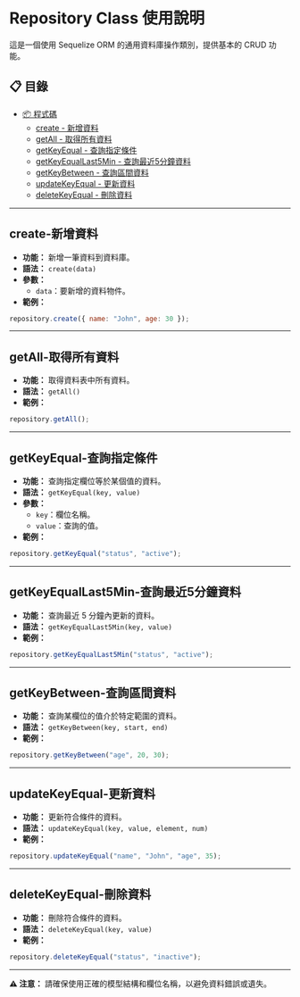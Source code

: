 # Repository Class 使用說明

這是一個使用 Sequelize ORM 的通用資料庫操作類別，提供基本的 CRUD 功能。

## 📋 目錄

- [📦 程式碼](#程式碼)
  - [create - 新增資料](#create-新增資料)
  - [getAll - 取得所有資料](#getall-取得所有資料)
  - [getKeyEqual - 查詢指定條件](#getkeyequal-查詢指定條件)
  - [getKeyEqualLast5Min - 查詢最近5分鐘資料](#getkeyequallast5min-查詢最近5分鐘資料)
  - [getKeyBetween - 查詢區間資料](#getkeybetween-查詢區間資料)
  - [updateKeyEqual - 更新資料](#updatekeyequal-更新資料)
  - [deleteKeyEqual - 刪除資料](#deletekeyequal-刪除資料)

---

## create-新增資料

- **功能：** 新增一筆資料到資料庫。
- **語法：** `create(data)`
- **參數：**
  - `data`：要新增的資料物件。
- **範例：**

```javascript
repository.create({ name: "John", age: 30 });
```

---

## getAll-取得所有資料

- **功能：** 取得資料表中所有資料。
- **語法：** `getAll()`
- **範例：**

```javascript
repository.getAll();
```

---

## getKeyEqual-查詢指定條件

- **功能：** 查詢指定欄位等於某個值的資料。
- **語法：** `getKeyEqual(key, value)`
- **參數：**
  - `key`：欄位名稱。
  - `value`：查詢的值。
- **範例：**

```javascript
repository.getKeyEqual("status", "active");
```

---

## getKeyEqualLast5Min-查詢最近5分鐘資料

- **功能：** 查詢最近 5 分鐘內更新的資料。
- **語法：** `getKeyEqualLast5Min(key, value)`
- **範例：**

```javascript
repository.getKeyEqualLast5Min("status", "active");
```

---

## getKeyBetween-查詢區間資料

- **功能：** 查詢某欄位的值介於特定範圍的資料。
- **語法：** `getKeyBetween(key, start, end)`
- **範例：**

```javascript
repository.getKeyBetween("age", 20, 30);
```

---

## updateKeyEqual-更新資料

- **功能：** 更新符合條件的資料。
- **語法：** `updateKeyEqual(key, value, element, num)`
- **範例：**

```javascript
repository.updateKeyEqual("name", "John", "age", 35);
```

---

## deleteKeyEqual-刪除資料

- **功能：** 刪除符合條件的資料。
- **語法：** `deleteKeyEqual(key, value)`
- **範例：**

```javascript
repository.deleteKeyEqual("status", "inactive");
```

---

**⚠️ 注意：** 請確保使用正確的模型結構和欄位名稱，以避免資料錯誤或遺失。
